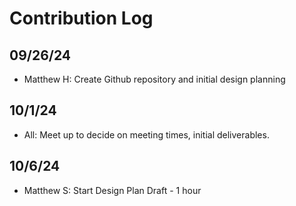 # Contribution Log

## 09/26/24
- Matthew H: Create Github repository and initial design planning

## 10/1/24
- All: Meet up to decide on meeting times, initial deliverables.

## 10/6/24
- Matthew S: Start Design Plan Draft - 1 hour
